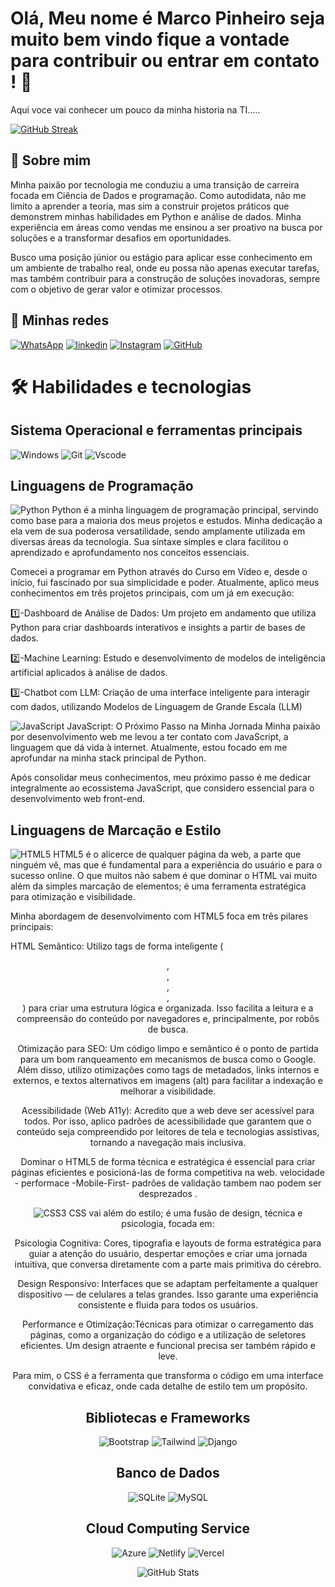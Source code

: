 
#  Olá, Meu nome é Marco Pinheiro seja muito bem vindo fique a vontade para contribuir ou entrar em contato ! 👋

 Aqui voce vai conhecer um pouco da minha historia na TI.....

 
[![GitHub Streak](https://streak-stats.demolab.com/?user=marco-dev-pinheiro&theme=bear&background=000&border=30A3DC&dates=FFF)](https://git.io/streak-stats)

## 🚀 Sobre mim
Minha paixão por tecnologia me conduziu a uma transição de carreira focada em Ciência de Dados e programação. Como autodidata, não me limito a aprender a teoria, mas sim a construir projetos práticos que demonstrem minhas habilidades em Python e análise de dados. Minha experiência em áreas como vendas me ensinou a ser proativo na busca por soluções e a transformar desafios em oportunidades.

Busco uma posição júnior ou estágio para aplicar esse conhecimento em um ambiente de trabalho real, onde eu possa não apenas executar tarefas, mas também contribuir para a construção de soluções inovadoras, sempre com o objetivo de gerar valor e otimizar processos.




## 🔗 Minhas redes 
[![WhatsApp](https://img.shields.io/badge/WhatsApp-25D366?style=for-the-badge&logo=whatsapp&logoColor=white)](https://wa.me/5551991717745)
[![linkedin](https://img.shields.io/badge/linkedin-0A66C2?style=for-the-badge&logo=linkedin&logoColor=white)](https://www.linkedin.com/)
[![Instagram](https://img.shields.io/badge/-Instagram-%23E4405F?style=for-the-badge&logo=instagram&logoColor=white)](https://www.instagram.com/m4rcopinheiro/)
[![GitHub](https://img.shields.io/badge/GitHub-100000?style=for-the-badge&logo=github&logoColor=white)](https://github.com/marco-dev-pinheiro)



# 🛠 Habilidades e tecnologias 
## Sistema Operacional e ferramentas principais 
![Windows](https://img.shields.io/badge/Windows-000?style=for-the-badge&logo=windows&logoColor=2CA5E0)
![Git](https://img.shields.io/badge/GIT-E44C30?style=for-the-badge&logo=git&logoColor=white)
![Vscode](https://img.shields.io/badge/Vscode-007ACC?style=for-the-badge&logo=visual-studio-code&logoColor=white)

## Linguagens de Programação

![Python](https://img.shields.io/badge/python-3670A0?style=for-the-badge&logo=python&logoColor=ffdd54)
Python é a minha linguagem de programação principal, servindo como base para a maioria dos meus projetos e estudos. Minha dedicação a ela vem de sua poderosa versatilidade, sendo amplamente utilizada em diversas áreas da tecnologia. Sua sintaxe simples e clara facilitou o aprendizado e aprofundamento nos conceitos essenciais.

Comecei a programar em Python através do Curso em Vídeo e, desde o início, fui fascinado por sua simplicidade e poder. Atualmente, aplico meus conhecimentos em três projetos principais, com um já em execução:

1️⃣-Dashboard de Análise de Dados: Um projeto em andamento que utiliza Python para criar dashboards interativos e insights a partir de bases de dados.

2️⃣-Machine Learning: Estudo e desenvolvimento de modelos de inteligência artificial aplicados à análise de dados.

3️⃣-Chatbot com LLM: Criação de uma interface inteligente para interagir com dados, utilizando Modelos de Linguagem de Grande Escala (LLM)

![JavaScript](https://img.shields.io/badge/JavaScript-F7DF1E?style=for-the-badge&logo=javascript&logoColor=black)
JavaScript: O Próximo Passo na Minha Jornada
Minha paixão por desenvolvimento web me levou a ter contato com JavaScript, a linguagem que dá vida à internet. Atualmente, estou focado em me aprofundar na minha stack principal de Python.

Após consolidar meus conhecimentos, meu próximo passo é me dedicar integralmente ao ecossistema JavaScript, que considero essencial para o desenvolvimento web front-end.

## Linguagens de Marcação e Estilo
![HTML5](https://img.shields.io/badge/HTML5-E34F26?style=for-the-badge&logo=html5&logoColor=white)
HTML5 é o alicerce de qualquer página da web, a parte que ninguém vê, mas que é fundamental para a experiência do usuário e para o sucesso online. O que muitos não sabem é que dominar o HTML vai muito além da simples marcação de elementos; é uma ferramenta estratégica para otimização e visibilidade.

Minha abordagem de desenvolvimento com HTML5 foca em três pilares principais:

HTML Semântico: Utilizo tags de forma inteligente (<header>, <main>, <footer>, <article>, <nav>) para criar uma estrutura lógica e organizada. Isso facilita a leitura e a compreensão do conteúdo por navegadores e, principalmente, por robôs de busca.

Otimização para SEO: Um código limpo e semântico é o ponto de partida para um bom ranqueamento em mecanismos de busca como o Google. Além disso, utilizo otimizações como tags de metadados, links internos e externos, e textos alternativos em imagens (alt) para facilitar a indexação e melhorar a visibilidade.

Acessibilidade (Web A11y): Acredito que a web deve ser acessível para todos. Por isso, aplico padrões de acessibilidade que garantem que o conteúdo seja compreendido por leitores de tela e tecnologias assistivas, tornando a navegação mais inclusiva.

Dominar o HTML5 de forma técnica e estratégica é essencial para criar páginas eficientes e posicioná-las de forma competitiva na web.
velocidade - performace -Mobile-First- padrões de validação tambem nao podem ser desprezados .

![CSS3](https://img.shields.io/badge/CSS3-1572B6?style=for-the-badge&logo=css3&logoColor=white)
CSS vai além do estilo; é uma fusão de design, técnica e psicologia, focada em:

Psicologia Cognitiva: Cores, tipografia e layouts de forma estratégica para guiar a atenção do usuário, despertar emoções e criar uma jornada intuitiva, que conversa diretamente com a parte mais primitiva do cérebro.

Design Responsivo: Interfaces que se adaptam perfeitamente a qualquer dispositivo — de celulares a telas grandes. Isso garante uma experiência consistente e fluida para todos os usuários.

Performance e Otimização:Técnicas para otimizar o carregamento das páginas, como a organização do código e a utilização de seletores eficientes. Um design atraente e funcional precisa ser também rápido e leve.

Para mim, o CSS é a ferramenta que transforma o código em uma interface convidativa e eficaz, onde cada detalhe de estilo tem um propósito.
## Bibliotecas e Frameworks
![Bootstrap](https://img.shields.io/badge/-boostrap-0D1117?style=for-the-badge&logo=bootstrap&labelColor=0D1117)
![Tailwind](https://img.shields.io/badge/tailwindcss-%2338B2AC.svg?style=for-the-badge&logo=tailwind-css&logoColor=white)
![Django](https://img.shields.io/badge/django-%23092E20.svg?style=for-the-badge&logo=django&logoColor=white)


## Banco de Dados

![SQLite](https://img.shields.io/badge/SQLite-000?style=for-the-badge&logo=sqlite&logoColor=07405E)
![MySQL](https://img.shields.io/badge/MySQL-00000F?style=for-the-badge&logo=mysql&logoColor=white)

## Cloud Computing Service

![Azure](https://img.shields.io/badge/Azure-blue?style=for-the-badge&logo=microsoft%20azure&logoColor=blue&labelColor=FFFFFF&link=https%3A%2F%2Fimages.app.goo.gl%2FK7PN1jYJd57x4q7A8)
![Netlify](https://img.shields.io/badge/netlify-%23000000.svg?style=for-the-badge&logo=netlify&logoColor=#00C7B7)
![Vercel](https://img.shields.io/badge/vercel-%23000000.svg?style=for-the-badge&logo=vercel&logoColor=white)

![GitHub Stats](https://github-readme-stats.vercel.app/api?username=marco-dev-pinheiro&theme=github_dark&bg_color=#5E90E60&border_color=#AF5EE6show_icons=true&icon_color=AF5EE6&title_color=#835EE6&text_color=#835EE6)

